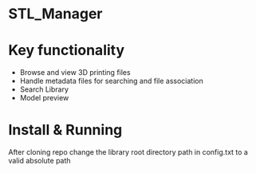 # STL_Manager

# Key functionality
* Browse and view 3D printing files
* Handle metadata files for searching and file association
* Search Library
* Model preview

# Install & Running
After cloning repo change the library root directory path in config.txt to a valid absolute path